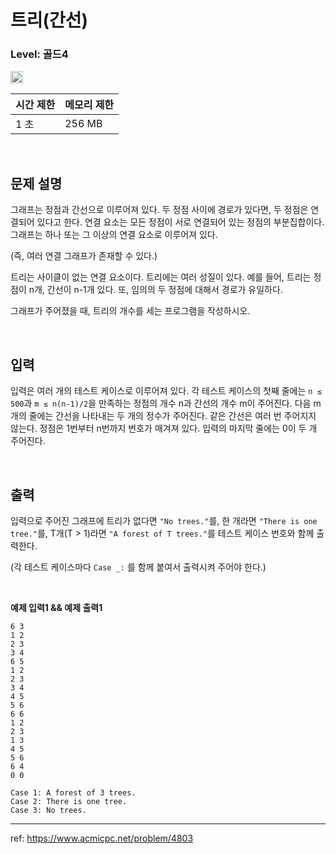 # 트리(간선)

### Level: 골드4

<img src="https://d2gd6pc034wcta.cloudfront.net/tier/12.svg" style="width: 20px" />

<br>

| 시간 제한 | 메모리 제한 |
| -------- | ---------- |
| 1 초 | 256 MB |

<br>

## 문제 설명

그래프는 정점과 간선으로 이루어져 있다. 두 정점 사이에 경로가 있다면, 두 정점은 연결되어 있다고 한다. 연결 요소는 모든 정점이 서로 연결되어 있는 정점의 부분집합이다. 그래프는 하나 또는 그 이상의 연결 요소로 이루어져 있다.

(즉, 여러 연결 그래프가 존재할 수 있다.)

트리는 사이클이 없는 연결 요소이다. 트리에는 여러 성질이 있다. 예를 들어, 트리는 정점이 n개, 간선이 n-1개 있다. 또, 임의의 두 정점에 대해서 경로가 유일하다.

그래프가 주어졌을 때, 트리의 개수를 세는 프로그램을 작성하시오.

<br>

## 입력

입력은 여러 개의 테스트 케이스로 이루어져 있다. 각 테스트 케이스의 첫째 줄에는 `n ≤ 500`과 `m ≤ n(n-1)/2`을 만족하는 정점의 개수 n과 간선의 개수 m이 주어진다. 다음 m개의 줄에는 간선을 나타내는 두 개의 정수가 주어진다. 같은 간선은 여러 번 주어지지 않는다. 정점은 1번부터 n번까지 번호가 매겨져 있다. 입력의 마지막 줄에는 0이 두 개 주어진다.

<br>

## 출력

입력으로 주어진 그래프에 트리가 없다면 `"No trees."`를, 한 개라면 `"There is one tree."`를, T개(T > 1)라면 `"A forest of T trees."`를 테스트 케이스 번호와 함께 출력한다.

(각 테스트 케이스마다 `Case _:` 를 함께 붙여서 출력시켜 주어야 한다.)

<br>

**예제 입력1 && 예제 출력1**

```
6 3
1 2
2 3
3 4
6 5
1 2
2 3
3 4
4 5
5 6
6 6
1 2
2 3
1 3
4 5
5 6
6 4
0 0

```

```
Case 1: A forest of 3 trees.
Case 2: There is one tree.
Case 3: No trees.

```

---

ref: https://www.acmicpc.net/problem/4803